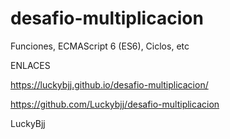 # desafio-multiplicacion
Funciones,  ECMAScript 6 (ES6),  Ciclos, etc

ENLACES 

https://luckybjj.github.io/desafio-multiplicacion/

https://github.com/Luckybjj/desafio-multiplicacion

LuckyBjj

